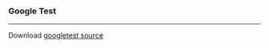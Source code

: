 ### Google Test 

-----------------------
Download [googletest source](https://github.com/abseil/googletest)

